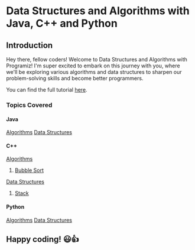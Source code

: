# Data Structures and Algorithms with Java, C++ and Python

## Introduction

Hey there, fellow coders! Welcome to Data Structures and Algorithms with Programiz! I'm super excited to embark on this journey with you, where we'll be exploring various algorithms and data structures to sharpen our problem-solving skills and become better programmers.

You can find the full tutorial [here](https://www.programiz.com/dsa/algorithm).

### Topics Covered

#### Java

[Algorithms](https://github.com/sasszz/datastructures_and_algorithms/java/algorithms)
[Data Structures](https://github.com/sasszz/datastructures_and_algorithms/java/datastructures)

#### C++

[Algorithms](https://github.com/sasszz/datastructures_and_algorithms/c++/algorithms)

1. [Bubble Sort](https://github.com/sasszz/datastructures_and_algorithms/c++/algorithms/bubblesort.cpp)

[Data Structures](https://github.com/sasszz/datastructures_and_algorithms/c++/datastructures)

1. [Stack](https://github.com/sasszz/datastructures_and_algorithms/c++/datastructures/stack.cpp)

#### Python

[Algorithms](https://github.com/sasszz/datastructures_and_algorithms/python/algorithms)
[Data Structures](https://github.com/sasszz/datastructures_and_algorithms/python/datastructures)

## Happy coding! 😃👍
